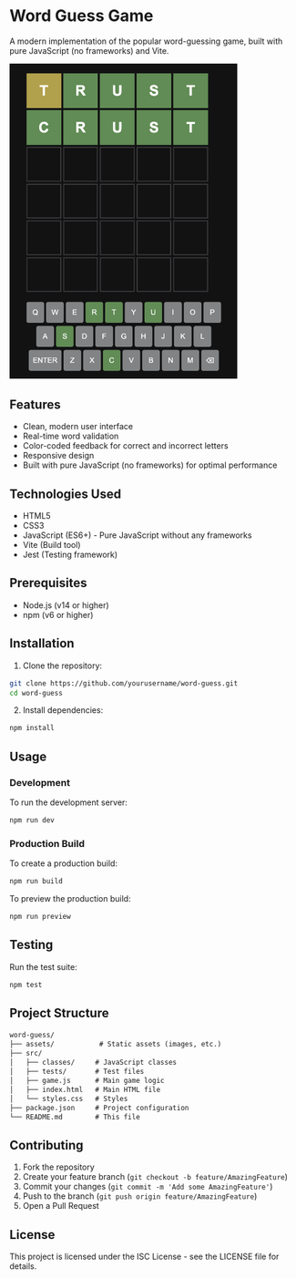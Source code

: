 # Word Guess Game

A modern implementation of the popular word-guessing game, built with pure JavaScript (no frameworks) and Vite.

<img src="assets/word-guess.png" alt="Word Guess Game Screenshot" width="400" />

## Features

- Clean, modern user interface
- Real-time word validation
- Color-coded feedback for correct and incorrect letters
- Responsive design
- Built with pure JavaScript (no frameworks) for optimal performance

## Technologies Used

- HTML5
- CSS3
- JavaScript (ES6+) - Pure JavaScript without any frameworks
- Vite (Build tool)
- Jest (Testing framework)

## Prerequisites

- Node.js (v14 or higher)
- npm (v6 or higher)

## Installation

1. Clone the repository:
```bash
git clone https://github.com/yourusername/word-guess.git
cd word-guess
```

2. Install dependencies:
```bash
npm install
```

## Usage

### Development

To run the development server:
```bash
npm run dev
```

### Production Build

To create a production build:
```bash
npm run build
```

To preview the production build:
```bash
npm run preview
```

## Testing

Run the test suite:
```bash
npm test
```

## Project Structure

```
word-guess/
├── assets/           # Static assets (images, etc.)
├── src/
│   ├── classes/     # JavaScript classes
│   ├── tests/       # Test files
│   ├── game.js      # Main game logic
│   ├── index.html   # Main HTML file
│   └── styles.css   # Styles
├── package.json     # Project configuration
└── README.md        # This file
```

## Contributing

1. Fork the repository
2. Create your feature branch (`git checkout -b feature/AmazingFeature`)
3. Commit your changes (`git commit -m 'Add some AmazingFeature'`)
4. Push to the branch (`git push origin feature/AmazingFeature`)
5. Open a Pull Request

## License

This project is licensed under the ISC License - see the LICENSE file for details.